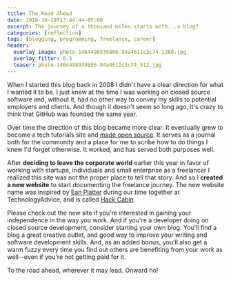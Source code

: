 ```yaml
---
title: The Road Ahead
date: 2016-10-29T13:44:44-05:00
excerpt: The journey of a thousand miles starts with...a blog?
categories: [reflection]
tags: [blogging, programming, freelance, career]
header:
  overlay_image: photo-1464498939806-94a4611c3c74_1280.jpg
  overlay_filter: 0.5
  teaser: photo-1464498939806-94a4611c3c74_512.jpg
---
```


When I started this blog back in 2008 I didn't have a clear direction for what I wanted it to be. I just knew at the time I was working on closed source software and, without it, had no other way to convey my skills to potential employers and clients. And though it doesn't seem so long ago, it's crazy to think that GitHub was founded the same year.

Over time the direction of this blog became more clear. It eventually grew to become a tech tutorials site and [made open source](https://github.com/jhabdas/habd.as). It serves as a journal both for the community and a place for me to scribe how to do things I knew I'd forget otherwise. It worked, and has served both purposes well.

After **deciding to leave the corporate world** earlier this year in favor of working with startups, individuals and small enterprise as a freelancer I realized this site was not the proper place to tell that story. And so I **created a new website** to start documenting the freelance journey. The new website name was inspired by [Ean Platter](https://github.com/eanplatter) during our time together at TechnologyAdvice, and is called [Hack Cabin](http://hackcabin.com).

Please check out the new site if you're interested in gaining your independence in the way you work. And if you're a developer doing on closed source development, consider starting your own blog. You'll find a blog a great creative outlet, and good way to improve your writing and software development skills. And, as an added bonus, you'll also get a warm fuzzy every time you find out others are benefiting from your work as well--even if you're not getting paid for it.

To the road ahead, wherever it may lead. Onward ho!

